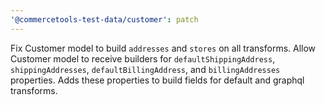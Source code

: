 ```yaml
---
'@commercetools-test-data/customer': patch
---
```


Fix Customer model to build `addresses` and `stores` on all transforms.
Allow Customer model to receive builders for `defaultShippingAddress`, `shippingAddresses`, `defaultBillingAddress`, and `billingAddresses` properties. Adds these properties to build fields for default and graphql transforms.

